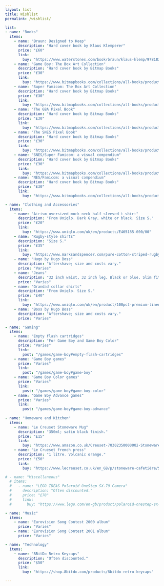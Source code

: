 ```yaml
---
layout: list
title: Wishlist
permalink: /wishlist/

list:
- name: "Books"
  items:
    - name: "Braun: Designed to Keep"
      description: "Hard cover book by Klaus Klemperer"
      price: "£60"
      link: 
        buy: "https://www.waterstones.com/book/braun/klaus-klemp/9781838663896"
    - name: "Game Boy: The Box Art Collection"
      description: "Hard cover book by Bitmap Books"
      price: "£30"
      link:
        buy: "https://www.bitmapbooks.com/collections/all-books/products/game-boy-the-box-art-collection" 
    - name: "Super Famicom: The Box Art Collection"
      description: "Hard cover book by Bitmap Books"
      price: "£30"
      link:
        buy: "https://www.bitmapbooks.com/collections/all-books/products/super-famicom-the-box-art-collection" 
    - name: "The GBA Pixel Book"
      description: "Hard cover book by Bitmap Books"
      price: "£30"
      link:
        buy: "https://www.bitmapbooks.com/collections/all-books/products/the-gba-pixel-book" 
    - name: "The SNES Pixel Book"
      description: "Hard cover book by Bitmap Books"
      price: "£30"
      link:
        buy: "https://www.bitmapbooks.com/collections/all-books/products/the-snes-pixel-book" 
    - name: "SNES/Super Famicom: a visual compendium"
      description: "Hard cover book by Bitmap Books"
      price: "£30"
      link:
        buy: "https://www.bitmapbooks.com/collections/all-books/products/snes-superfamicom-a-visual-compendium" 
    - name: "NES/Famicom: a visual compendium"
      description: "Hard cover book by Bitmap Books"
      price: "£30"
      link:
        buy: "https://www.bitmapbooks.com/collections/all-books/products/nes-famicom-a-visual-compendium" 

- name: "Clothing and Accessories"
  items:
    - name: "Airism oversized mock neck half sleeved t-shirt"
      description: "From Uniqlo. Dark Gray, white or black. Size S."
      price: "£20"
      link: 
        buy: "https://www.uniqlo.com/uk/en/products/E465185-000/00"
    - name: "Rugby-style shirts"
      description: "Size S."
      price: "£35"
      link: 
        buy: "https://www.marksandspencer.com/pure-cotton-striped-rugby-shirt/p/clp60609757?color=NAVYMIX#intid=pid_pg1pip37g4r2c4"
    - name: "Hugo by Hugo Boss"
      description: "Aftershave; size and costs vary."
      price: "Varies"
    - name: "Jeans"
      description: "32 inch waist, 32 inch leg. Black or blue. Slim fit."
      price: "Varies"
    - name: "Grandad collar shirts"
      description: "From Uniqlo. Size S."
      price: "£40"
      link: 
        buy: "https://www.uniqlo.com/uk/en/product/100pct-premium-linen-regular-fit-shirt-grandad-collar-455958.html?dwvar_455958_size=SMA003&dwvar_455958_color=COL69"
    - name: "Boss by Hugo Boss"
      description: "Aftershave; size and costs vary."
      price: "Varies"

- name: "Gaming"
  items:
    - name: "Empty flash cartridges"
      description: "For Game Boy and Game Boy Color"
      price: "Varies"
      link: 
        post: "/games/game-boy#empty-flash-cartridges"
    - name: "Game Boy games"
      price: "Varies"
      link: 
        post: "/games/game-boy#game-boy"
    - name: "Game Boy Color games"
      price: "Varies"
      link: 
        post: "/games/game-boy#game-boy-color"
    - name: "Game Boy Advance games"
      price: "Varies"
      link: 
        post: "/games/game-boy#game-boy-advance"
     
- name: "Homeware and Kitchen"
  items:
    - name: "Le Creuset Stoneware Mug"
      description: "350ml; satin black finish."
      price: "£15"
      link: 
        buy: "https://www.amazon.co.uk/Creuset-70302350000002-Stoneware-ml-Satin-Black/dp/B07MRQLSMH/"
    - name: "Le Crueset french press"
      description: "1 litre. Volcanic orange."
      price: "£50"
      link: 
        buy: "https://www.lecreuset.co.uk/en_GB/p/stoneware-cafetière/SW0706.html"

# - name: "Miscellaneous"
  # items:
  #   - name: "LEGO IDEAS Polaroid OneStep SX-70 Camera"
  #     description: "Often discounted."
  #     price: "£70"
  #     link: 
  #       buy: "https://www.lego.com/en-gb/product/polaroid-onestep-sx-70-camera-21345"

- name: "Music"
  items:
    - name: "Eurovision Song Contest 2000 album"
      price: "Varies"
    - name: "Eurovision Song Contest 2001 album"
      price: "Varies"

- name: "Technology"
  items:
    - name: "8BitDo Retro Keycaps"
      description: "Often discounted."
      price: "$50"
      link: 
        buy: "https://shop.8bitdo.com/products/8bitdo-retro-keycaps"

---
```

